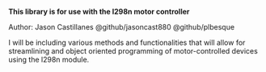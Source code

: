 **This library is for use with the l298n motor controller**

Author: Jason Castillanes @github/jasoncast880 @github/plbesque

I will be including various methods and functionalities that will allow for streamlining and object oriented programming of motor-controlled devices using the l298n module.
